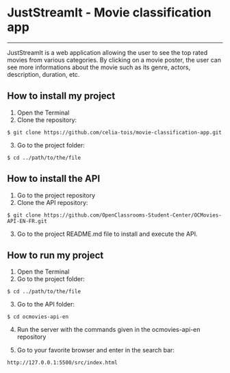 # JustStreamIt - Movie classification app

---

JustStreamIt is a web application allowing the user to see the top rated movies from various categories. By clicking on a movie poster, the user can see more informations about the movie such as its genre, actors, description, duration, etc.

## How to install my project

1. Open the Terminal
2. Clone the repository:

```
$ git clone https://github.com/celia-tois/movie-classification-app.git
```

3. Go to the project folder:

```
$ cd ../path/to/the/file
```

## How to install the API

1. Go to the project repository
2. Clone the API repository:

```
$ git clone https://github.com/OpenClassrooms-Student-Center/OCMovies-API-EN-FR.git
```

3. Go to the project README.md file to install and execute the API.

## How to run my project

1. Open the Terminal
2. Go to the project folder:

```
$ cd ../path/to/the/file
```

3. Go to the API folder:

```
$ cd ocmovies-api-en
```

4. Run the server with the commands given in the ocmovies-api-en repository

5. Go to your favorite browser and enter in the search bar:

```
http://127.0.0.1:5500/src/index.html
```
